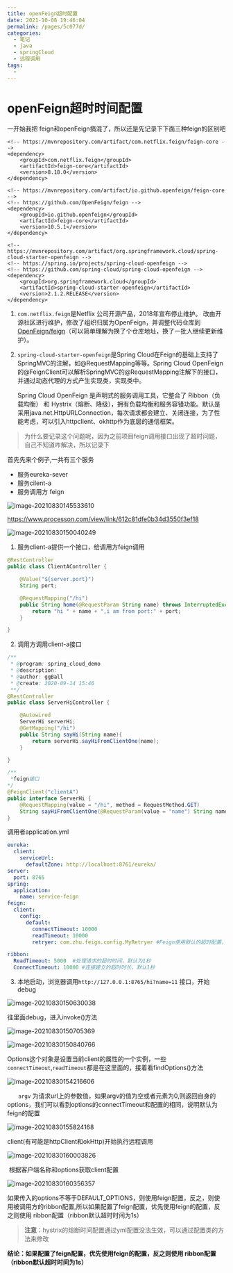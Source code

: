 ```yaml
---
title: openFeign超时配置
date: 2021-10-08 19:46:04
permalink: /pages/5c077d/
categories:
  - 笔记
  - java
  - springCloud
  - 远程调用
tags:
  - 
---
```

# openFeign超时时间配置

一开始我把 feign和openFeign搞混了，所以还是先记录下下面三种feign的区别吧

```maven
<!-- https://mvnrepository.com/artifact/com.netflix.feign/feign-core -->
<dependency>
    <groupId>com.netflix.feign</groupId>
    <artifactId>feign-core</artifactId>
    <version>8.18.0</version>
</dependency>

<!-- https://mvnrepository.com/artifact/io.github.openfeign/feign-core -->
<!-- https://github.com/OpenFeign/feign -->
<dependency>
    <groupId>io.github.openfeign</groupId>
    <artifactId>feign-core</artifactId>
    <version>10.5.1</version>
</dependency>

<!-- https://mvnrepository.com/artifact/org.springframework.cloud/spring-cloud-starter-openfeign -->
<!-- https://spring.io/projects/spring-cloud-openfeign -->
<!-- https://github.com/spring-cloud/spring-cloud-openfeign -->
<dependency>
    <groupId>org.springframework.cloud</groupId>
    <artifactId>spring-cloud-starter-openfeign</artifactId>
    <version>2.1.2.RELEASE</version>
</dependency>

```

1. `com.netflix.feign`是Netflix 公司开源产品，2018年宣布停止维护。 改由开源社区进行维护，修改了组织归属为OpenFeign，并调整代码仓库到[OpenFeign/feign](https://link.juejin.cn/?target=https%3A%2F%2Fgithub.com%2FOpenFeign%2Ffeign)（可以简单理解为换了个仓库地址，换了一批人继续更新维护）。

2. `spring-cloud-starter-openfeign`是Spring Cloud在Feign的基础上支持了SpringMVC的注解，如@RequestMapping等等。Spring Cloud OpenFeign的@FeignClient可以解析SpringMVC的@RequestMapping注解下的接口，并通过动态代理的方式产生实现类，实现类中。

   Spring Cloud OpenFeign 是声明式的服务调用工具，它整合了 Ribbon（负载均衡） 和 Hystrix（熔断、降级），拥有负载均衡和服务容错功能。默认是采用java.net.HttpURLConnection，每次请求都会建立、关闭连接，为了性能考虑，可以引入httpclient、okhttp作为底层的通信框架。

> 为什么要记录这个问题呢，因为之前项目feign调用接口出现了超时问题，自己不知道咋解决，所以记录下



首先先来个例子,一共有三个服务

- 服务eureka-sever
- 服务cilent-a
- 服务调用方 feign

![image-20210830145533610](https://img.ggball.top/image-20210830145533610.png)

https://www.processon.com/view/link/612c81dfe0b34d3550f3ef18

![image-20210830150040249](https://img.ggball.top/image-20210830150040249.png)

1. 服务client-a提供一个接口，给调用方feign调用

```java
@RestController
public class ClientAController {

    @Value("${server.port}")
    String port;

    @RequestMapping("/hi")
    public String home(@RequestParam String name) throws InterruptedException {
        return "hi " + name + ",i am from port:" + port;
    }

}
```

2. 调用方调用client-a接口

```java
/**
 * @program: spring_cloud_demo
 * @description:
 * @author: ggBall
 * @create: 2020-09-14 15:46
 **/
@RestController
public class ServerHiController {

    @Autowired
    ServerHi serverHi;
    @GetMapping("/hi")
    public String sayHi(String name){
        return serverHi.sayHiFromClientOne(name);
    }

}

/**
 *feign接口
*/
@FeignClient("clientA")
public interface ServerHi {
    @RequestMapping(value = "/hi", method = RequestMethod.GET)
    String sayHiFromClientOne(@RequestParam(value = "name") String name);
}


```

调用者application.yml

```yml
eureka:
  client:
    serviceUrl:
      defaultZone: http://localhost:8761/eureka/
server:
  port: 8765
spring:
  application:
    name: service-feign
feign:
  client:
    config:
      default:
        connectTimeout: 10000
        readTimeout: 10000
        retryer: com.zhu.feign.config.MyRetryer #Feign使用默认的超时配置，在该类源码中可见，默认单次请求最大时长1秒，重试5次

ribbon:
  ReadTimeout: 5000  #处理请求的超时时间，默认为1秒
  ConnectTimeout: 10000 #连接建立的超时时长，默认1秒

```



3. 本地启动，浏览器调用`http://127.0.0.1:8765/hi?name=11` 接口，开始debug

![image-20210830150630038](https://img.ggball.top/image-20210830150630038.png)

往里面debug，进入invoke()方法

![image-20210830150705369](https://img.ggball.top/image-20210830150705369.png)

![image-20210830150840766](https://img.ggball.top/image-20210830150840766.png)

​		Options这个对象是设置当前client的属性的一个实例，一些`connectTimeout`,`readTimeout`都是在这里面的，接着看findOptions()方法

![image-20210830154216606](https://img.ggball.top/image-20210830154216606.png)

​		`	argv` 为请求url上的参数值，如果argv的值为空或者元素为0,则返回自身的options，我们可以看到options的connectTimeout和配置的相同，说明默认为feign的配置

![image-20210830155824168](https://img.ggball.top/image-20210830155824168.png)

client(有可能是httpClient和okHttp)开始执行远程调用

![image-20210830160003826](https://img.ggball.top/image-20210830160003826.png)

​		根据客户端名称和options获取client配置

![image-20210830160356357](https://img.ggball.top/image-20210830160356357.png)

​		如果传入的options不等于DEFAULT_OPTIONS，则使用feign配置，反之，则使用被调用方的ribbon配置,所以如果配置了feign配置，优先使用feign的配置，反之则使用 ribbon配置（ribbon默认超时时间为1s）



>  **注意**：hystrix的熔断时间配置通过yml配置没法生效，可以通过配置类的方法来修改



**结论：如果配置了feign配置，优先使用feign的配置，反之则使用 ribbon配置（ribbon默认超时时间为1s）**